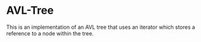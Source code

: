 # AVL-Tree
This is an implementation of an AVL tree that uses an iterator which stores a reference to a node within the tree. 
